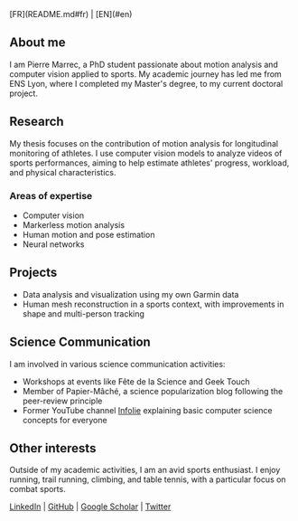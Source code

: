 
<div id="en">
[FR](README.md#fr) | [EN](#en)

## About me

I am Pierre Marrec, a PhD student passionate about motion analysis and computer vision applied to sports. My academic journey has led me from ENS Lyon, where I completed my Master's degree, to my current doctoral project.

## Research

My thesis focuses on the contribution of motion analysis for longitudinal monitoring of athletes. I use computer vision models to analyze videos of sports performances, aiming to help estimate athletes' progress, workload, and physical characteristics.

### Areas of expertise
- Computer vision
- Markerless motion analysis
- Human motion and pose estimation
- Neural networks

## Projects

- Data analysis and visualization using my own Garmin data
- Human mesh reconstruction in a sports context, with improvements in shape and multi-person tracking

## Science Communication

I am involved in various science communication activities:
- Workshops at events like Fête de la Science and Geek Touch
- Member of Papier-Mâché, a science popularization blog following the peer-review principle
- Former YouTube channel [Infolie](https://www.youtube.com/channel/UC1udm4yGSuEV7QwHANDHtLQ/videos) explaining basic computer science concepts for everyone

## Other interests

Outside of my academic activities, I am an avid sports enthusiast. I enjoy running, trail running, climbing, and table tennis, with a particular focus on combat sports.

[LinkedIn](#) | [GitHub](#) | [Google Scholar](#) | [Twitter](#)

</div>
